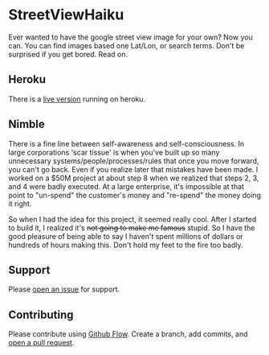 # StreetViewHaiku

Ever wanted to have the google street view image for your own?  Now you can.  You can find images based one Lat/Lon, or search terms.  Don't be surprised if you get bored.  Read on.

## Heroku

There is a [live version](http://streetviewhaiku.herokuapp.com) running on heroku.

## Nimble

There is a fine line between self-awareness and self-consciousness.  In large corporations 'scar tissue' is when you've built up so many unnecessary systems/people/processes/rules that once you move forward, you can't go back.  Even if you realize later that mistakes have been made.  I worked on a $50M project at about step 8 when we realized that steps 2, 3, and 4 were badly executed.  At a large enterprise, it's impossible at that point to "un-spend" the customer's money and "re-spend" the money doing it right.

So when I had the idea for this project, it seemed really cool.  After I started to build it, I realized it's ~~not going to make me famous~~ stupid.  So I have the good pleasure of being able to say I haven't spent millions of dollars or hundreds of hours making this.  Don't hold my feet to the fire too badly.

## Support

Please [open an issue](https://github.com/fraction/readme-boilerplate/issues/new) for support.

## Contributing

Please contribute using [Github Flow](https://guides.github.com/introduction/flow/). Create a branch, add commits, and [open a pull request](https://github.com/fraction/readme-boilerplate/compare/).
